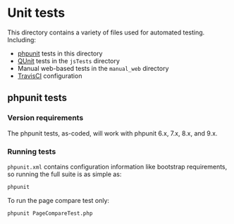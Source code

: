 # Unit tests

This directory contains a variety of files used for automated testing.
Including:
* [phpunit](https://phpunit.de/) tests in this directory
* [QUnit](https://qunitjs.com/) tests in the `jsTests` directory
* Manual web-based tests in the `manual_web` directory
* [TravisCI](https://travis-ci.com/) configuration

## phpunit tests

### Version requirements

The phpunit tests, as-coded, will work with phpunit 6.x, 7.x, 8.x, and 9.x.

### Running tests

`phpunit.xml` contains configuration information like bootstrap
requirements, so running the full suite is as simple as:
```bash
phpunit
```

To run the page compare test only:
```bash
phpunit PageCompareTest.php
```
